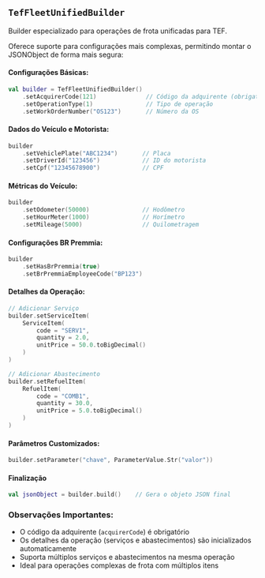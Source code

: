 ## `TefFleetUnifiedBuilder`

Builder especializado para operações de frota unificadas para TEF.

Oferece suporte para configurações mais complexas, permitindo montar o JSONObject de forma mais segura:  

#### Configurações Básicas:

```kotlin
val builder = TefFleetUnifiedBuilder()
    .setAcquirerCode(121)              // Código da adquirente (obrigatório)
    .setOperationType(1)               // Tipo de operação
    .setWorkOrderNumber("OS123")       // Número da OS
```

#### Dados do Veículo e Motorista:

```kotlin
builder
    .setVehiclePlate("ABC1234")       // Placa
    .setDriverId("123456")            // ID do motorista
    .setCpf("12345678900")            // CPF
```

#### Métricas do Veículo:

```kotlin
builder
    .setOdometer(50000)               // Hodômetro
    .setHourMeter(1000)               // Horímetro
    .setMileage(5000)                 // Quilometragem
```

#### Configurações BR Premmia:

```kotlin
builder
    .setHasBrPremmia(true)
    .setBrPremmiaEmployeeCode("BP123")
```

#### Detalhes da Operação:

```kotlin
// Adicionar Serviço
builder.setServiceItem(
    ServiceItem(
        code = "SERV1",
        quantity = 2.0,
        unitPrice = 50.0.toBigDecimal()
    )
)

// Adicionar Abastecimento
builder.setRefuelItem(
    RefuelItem(
        code = "COMB1",
        quantity = 30.0,
        unitPrice = 5.0.toBigDecimal()
    )
)
```

#### Parâmetros Customizados:

```kotlin
builder.setParameter("chave", ParameterValue.Str("valor"))
```

#### Finalização

```kotlin
val jsonObject = builder.build()    // Gera o objeto JSON final
```

### Observações Importantes:
- O código da adquirente (`acquirerCode`) é obrigatório
- Os detalhes da operação (serviços e abastecimentos) são inicializados automaticamente
- Suporta múltiplos serviços e abastecimentos na mesma operação
- Ideal para operações complexas de frota com múltiplos itens
